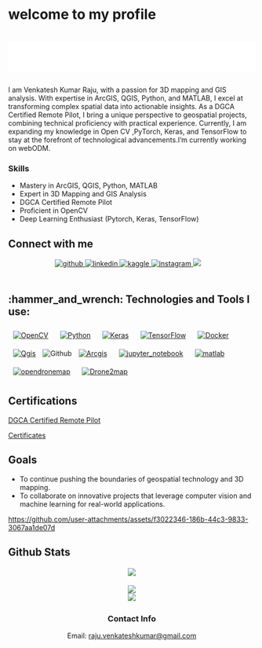 # welcome to my profile
<h1 align="center">
  <img src="https://github.com/venkateshkumarraju/venkateshkumarraju/blob/main/name.svg"VENKATESH KUMAR RAJU" />
</h1>
I am Venkatesh Kumar Raju, with a passion for 3D mapping and GIS analysis. With expertise in ArcGIS, QGIS, Python, and MATLAB, I excel at transforming complex spatial data into actionable insights. As a DGCA Certified Remote Pilot, I bring a unique perspective to geospatial projects, combining technical proficiency with practical experience. Currently, I am expanding my knowledge in Open CV ,PyTorch, Keras, and TensorFlow to stay at the forefront of technological advancements.I’m currently working on webODM.   


### Skills
- Mastery in ArcGIS, QGIS, Python, MATLAB
- Expert in 3D Mapping and GIS Analysis
- DGCA Certified Remote Pilot
- Proficient in OpenCV
- Deep Learning Enthusiast (Pytorch, Keras, TensorFlow)

## Connect with me  
<div align="center">
<a href="https://github.com/venkateshkumarraju" target="_blank">
<img src=https://img.shields.io/badge/github-%2324292e.svg?&style=for-the-badge&logo=github&logoColor=white alt=github style="margin-bottom: 5px;" />
</a>
<a href="https://linkedin.com/in/venkatesh-kumar-raju" target="_blank">
<img src=https://img.shields.io/badge/linkedin-%231E77B5.svg?&style=for-the-badge&logo=linkedin&logoColor=white alt=linkedin style="margin-bottom: 5px;" />
</a>
<a href="https://www.kaggle.com/venkateshkumarraju" target="_blank">
<img src=https://img.shields.io/badge/kaggle-%2344BAE8.svg?&style=for-the-badge&logo=kaggle&logoColor=white alt=kaggle style="margin-bottom: 5px;" />
</a>
<a href="https://instagram.com/venkatesh_kumar_r" target="_blank">
<img src=https://img.shields.io/badge/instagram-%23000000.svg?&style=for-the-badge&logo=instagram&logoColor=white alt=instagram style="margin-bottom: 5px;" />
<a target="_blank"href="https://www.hackerrank.com/profile/raju_venkatesh"><img src="https://img.shields.io/badge/-Hackerrank-2EC866?style=for-the-badge&logo=HackerRank&logoColor=white" /></a>&nbsp;&nbsp;&nbsp;&nbsp; 


</div>  
<br/>  








<h2 align="left">:hammer_and_wrench: Technologies and Tools I use:</h2>
<div align="left">  
<a href="https://opencv.org/" target="_blank"><img style="margin: 10px" src="https://profilinator.rishav.dev/skills-assets/opencv-icon.svg" alt="OpenCV" height="50" /></a>  
<a href="https://www.python.org/" target="_blank"><img style="margin: 10px" src="https://profilinator.rishav.dev/skills-assets/python-original.svg" alt="Python" height="50" /></a>  
<a href="https://keras.io/" target="_blank"><img style="margin: 10px" src="https://profilinator.rishav.dev/skills-assets/keras.png" alt="Keras" height="50" /></a>  
<a href="https://www.tensorflow.org/" target="_blank"><img style="margin: 10px" src="https://profilinator.rishav.dev/skills-assets/tensorflow-icon.svg" alt="TensorFlow" height="50" /></a>  
<a href="https://www.docker.com/" target="_blank"><img style="margin: 10px" src="https://profilinator.rishav.dev/skills-assets/docker-original-wordmark.svg" alt="Docker" height="50" /></a>  
<a href="https://www.qgis.org/" target="_blank"><img style="margin: 10px" src="https://qgis.github.io/qgis-uni-navigation/logo.svg" alt="Qgis" height="50" /></a> 
<img  src="https://github.com/CyrisXD/CyrisXD/raw/master/assets/Github.png" alt="Github"/> 
<a href="https://www.arcgis.com/index.html" target="_blank"><img style="margin: 10px" src="https://www.arcgis.com/graphics/arcgis-online-icon.png" alt="Arcgis" height="50" /></a> 
<a href="https://jupyter.org/" target="_blank"><img style="margin: 10px" src="https://jupyter.org/assets/logos/logomark-orangebody-greyplanets.svg" alt="jupyter_notebook" height="50" /></a> 
<a href="https://matlab.mathworks.com/" target="_blank"><img style="margin: 10px" src="https://upload.wikimedia.org/wikipedia/commons/thumb/2/21/Matlab_Logo.png/670px-Matlab_Logo.png" alt="matlab" height="50" /></a> 
<a href="https://www.opendronemap.org/odm/" target="_blank"><img style="margin: 10px" src="https://opendronemap.org/wp-content/uploads/2018/07/odm-logo.svg"alt="opendronemap" height="50" /></a> 
<a href="https://www.esri.com/en-us/arcgis/products/arcgis-drone2map/overview" target="_blank"><img style="margin: 10px" src="https://www.esri.com/content/dam/esrisites/en-us/common/icons/product-logos/Drone2Map.png"alt="Drone2map" height="50" /></a> 
</div>  


  
## Certifications

[DGCA Certified Remote Pilot](https://github.com/venkateshkumarraju/venkateshkumarraju/blob/main/assets/certificate/35-VENKATESHKUMAR%20R%20GC_20240308_0001.pdf)

[Certificates](https://github.com/venkateshkumarraju/venkateshkumarraju/tree/main/assets/certificate)

## Goals
- To continue pushing the boundaries of geospatial technology and 3D mapping.
- To collaborate on innovative projects that leverage computer vision and machine learning for real-world applications.




https://github.com/user-attachments/assets/f3022346-186b-44c3-9833-3067aa1de07d



## Github Stats  
<div align="center"><img src="https://github-readme-stats.vercel.app/api?username=venkateshkumarraju&show_icons=true&count_private=true&hide_border=true"align="center" /></div>  

<br/>  
<div align="center">
<img src="https://komarev.com/ghpvc/?username=venkateshkumarraju&&style=flat-square" align="center" />
</div> 
<div align="center">
<img height="50%" width="auto" src ="https://github-readme-stats.vercel.app/api/top-langs/?username=venkateshkumarraju&layout=compact&hide_border=true&theme=darcula&bg_color=00000000&langs_count=6&hide=jupyter%20notebook,tex,css,php&exclude_repo=Pacman-AI">
<br/>


### Contact Info
Email: raju.venkateshkumar@gmail.com

<!---
venkateshkumarraju/venkateshkumarraju is a ✨ special ✨ repository because its `README.md` (this file) appears on your GitHub profile.
You can click the Preview link to take a look at your changes.
--->
